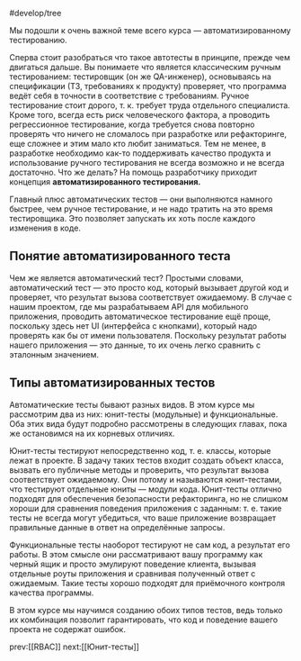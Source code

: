 #develop/tree 

Мы подошли к очень важной теме всего курса — автоматизированному тестированию.

Сперва стоит разобраться что такое автотесты в принципе, прежде чем двигаться дальше.
Вы понимаете что является классическим ручным тестированием: тестировщик (он же QA-инженер), основываясь на спецификации (ТЗ, требованиях к продукту) проверяет, что программа ведёт себя в точности в соответствие с требованиям.
Ручное тестирование стоит дорого, т. к. требует труда отдельного специалиста. Кроме того, всегда есть риск человеческого фактора, а проводить регрессионное тестирование, когда требуется снова повторно проверять что ничего не сломалось при разработке или рефакторинге, еще сложнее и этим мало кто любит заниматься.
Тем не менее, в разработке необходимо как-то поддерживать качество продукта и использование ручного тестирования не всегда возможно и не всегда достаточно. Что же делать? На помощь разработчику приходит концепция **автоматизированного тестирования.**

Главный плюс автоматических тестов — они выполняются намного быстрее, чем ручное тестирование, и не надо тратить на это время тестировщика. Это позволяет запускать их хоть после каждого изменения в коде.

## Понятие автоматизированного теста

Чем же является автоматический тест?
Простыми словами, автоматический тест — это просто код, который вызывает другой код и проверяет, что результат вызова соответствует ожидаемому.
В случае с нашим проектом, где мы разрабатываем API для мобильного приложения, проводить автоматическое тестирование ещё проще, поскольку здесь нет UI (интерфейса с кнопками), который надо проверять как бы от имени пользователя.
Поскольку результат работы нашего приложения — это данные, то их очень легко сравнить с эталонным значением.

## Типы автоматизированных тестов

Автоматические тесты бывают разных видов. В этом курсе мы рассмотрим два из них: юнит-тесты (модульные) и функциональные.
Оба этих вида будут подробно рассмотрены в следующих главах, пока же остановимся на их корневых отличиях.

Юнит-тесты тестируют непосредственно код, т. е. классы, которые лежат в проекте. В задачу таких тестов входит создать объект класса, вызвать его публичные методы и проверить, что результат вызова соответствует ожидаемому. Они потому и называются юнит-тестами, что тестируют отдельные юниты — модули кода.
Юнит-тесты отлично подходят для обеспечения безопасности рефакторинга, но не слишком хороши для сравнения поведения приложения с заданным: т. е. такие тесты не всегда могут убедиться, что ваше приложение возвращает правильные данные в ответ на определённые запросы.

Функциональные тесты наоборот тестируют не сам код, а результат его работы. В этом смысле они рассматривают вашу программу как черный ящик и просто эмулируют поведение клиента, вызывая отдельные роуты приложения и сравнивая полученный ответ с ожидаемым. Такие тесты хорошо подходят для приёмочного контроля качества программы.

В этом курсе мы научимся созданию обоих типов тестов, ведь только их комбинация позволит гарантировать, что код и поведение вашего проекта не содержат ошибок.

prev:[[RBAC]] next:[[Юнит-тесты]]
